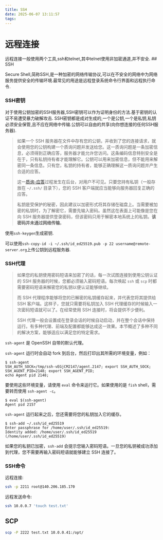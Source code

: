```yaml
---
title: SSH
date: 2025-06-07 13:11:57
tags:
---
```


# 远程连接

远程连接一般使用两个工具,ssh和telnet,其中telnet使用非加密通道,并不安全.
##　SSH

Secure Shell,简称SSH,是一种加密的网络传输协议,可以在不安全的网络中为网络服务提供安全的传输环境.最常见的用途是远程登录系统命令行界面和远程执行命令.

### SSH密钥

对于使用公钥加密的SSH服务器,SSH密钥可以作为证明身份的方法.基于密钥的认证不易遭受暴力破解攻击.
SSH密钥都是成对生成的,一个是公钥,一个是私钥,私钥必须安全保管,且不应在网络中传输.公钥可以自由的共享(向你想连接的任何SSH服务器).

> 如果一个 SSH 服务器在文件中存有您的公钥，并收到了您的连接请求，就会使用您的公钥构建一个质询问题并发送给您。这一质询问题是一条加密信息，必须得到正确应答，服务器才能允许您访问。这条编码信息特别安全是在于，只有私钥持有者才能理解它。公钥可以用来加密信息，但不能用来解密同一条信息。只有您，私钥的持有者，能够正确理解这一质询问题并产生合适的应答。
>
> 这一[质询-应答](https://en.wikipedia.org/wiki/Challenge-response_authentication)过程发生在后台，对用户不可见。只要您持有私钥（一般存放在 `~/.ssh/` 目录下），您的 SSH 客户端就应当能够向服务器回复正确的应答。
>
> 私钥是受保护的秘密，因此建议以加密形式将其存储在磁盘上。当需要被加密的私钥时，为了解密它，需要先输入密码。虽然这在表面上可能像是您在向 SSH 服务器提供登录密码，但该密码只用于解密本地系统上的私钥。**该密码并未通过网络传输**。

使用`ssh-keygen`生成密钥.

可以使用`ssh-copy-id -i ~/.ssh/id_ed25519.pub -p 22 username@remote-server.org`上传公钥到远程服务器.

### SSH代理

> 如果您的私钥使用密码短语来加密了的话，每一次试图连接到使用公钥认证的 SSH 服务器的时候，您都必须输入密码短语。每次唤起 `ssh` 或 `scp` 时都需要密码短语来解密您的私钥以便认证能够继续。
>
> 而 SSH 代理程序能够将您的已解密的私钥缓存起来，并代表您将其提供给 SSH 客户端。这样子，您就只需要将私钥加入 SSH 代理缓存的时候输入一次密码短语就可以了。在经常使用 SSH 连接时，将会提供不少便利。
>
> SSH 代理一般会设置成在登录会话的时候自动启动，并在整个会话中保持运行。有多种代理、前端及配置都能够达成这一效果。本节概述了多种不同的解决方案，能够适应以满足您的特定需求。

`ssh-agent` 是 OpenSSH 自带的默认代理。

`ssh-agent` 运行时会自动 fork 到后台，然后打印出其所需的环境变量，例如：

```
$ ssh-agent
SSH_AUTH_SOCK=/tmp/ssh-vEGjCM2147/agent.2147; export SSH_AUTH_SOCK;
SSH_AGENT_PID=2148; export SSH_AGENT_PID;
echo Agent pid 2148;
```

要使用这些环境变量，请使用 `eval` 命令来运行它。如果使用的是 `fish` shell，需要转而使用 `ssh-agent -c`。

```
$ eval $(ssh-agent)
Agent pid 2157
```

`ssh-agent` 运行起来之后，您还需要将您的私钥加入它的缓存。

```
$ ssh-add ~/.ssh/id_ed25519
Enter passphrase for /home/user/.ssh/id_ed25519:
Identity added: /home/user/.ssh/id_ed25519 (/home/user/.ssh/id_ed25519)
```

如果您的私钥已加密，`ssh-add` 会提示您输入密码短语。一旦您的私钥被成功添加到代理，您不需要再输入密码短语就能够建立 SSH 连接了。

### SSH命令

远程连接:

```bash
ssh -p 2211 root@140.206.185.170
```

远程发送命令:

```bash
ssh 10.0.0.7 'touch test.txt'
```



## SCP

```bash 
scp -P 2222 test.txt 10.0.0.41:/opt/
```

